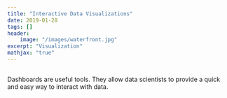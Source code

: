 ```yaml
---
title: "Interactive Data Visualizations"
date: 2019-01-28
tags: []
header: 
    image: "/images/waterfront.jpg"
excerpt: "Visualization"
mathjax: "true"
---
```

## 

Dashboards  are useful tools. They  allow data scientists to provide a quick and easy way to interact with data.

